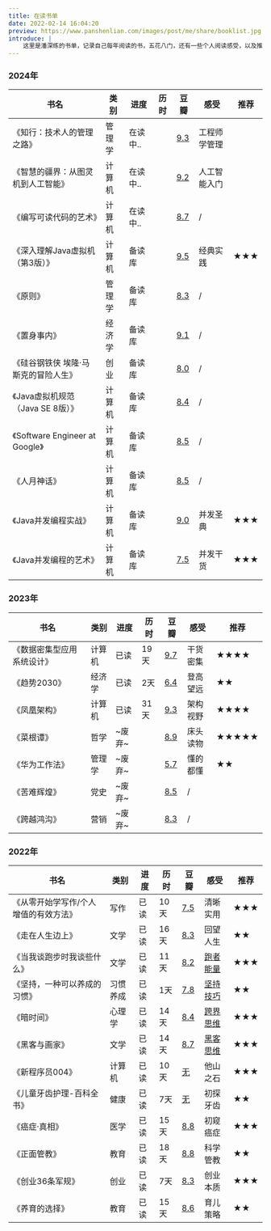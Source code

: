 ```yaml
---
title: 在读书单
date: 2022-02-14 16:04:20
preview: https://www.panshenlian.com/images/post/me/share/booklist.jpg
introduce: |
    这里是潘深练的书单，记录自己每年阅读的书，五花八门，还有一些个人阅读感受，以及推荐阅读指数。
---
```




### 2024年 

|书名|类别|进度|历时|豆瓣|感受|推荐|
| ---- | ---- | ---- | ---- | ---- | ---- | ---- |
|《知行：技术人的管理之路》|管理学|在读中..||[9.3](https://book.douban.com/subject/33463986/)|工程师学管理||
|《智慧的疆界：从图灵机到人工智能》|计算机|在读中..||[9.2](https://book.douban.com/subject/30379536/)|人工智能入门||
|《编写可读代码的艺术》|计算机|在读中..||[8.7](https://book.douban.com/subject/10797189/)|/||
|《深入理解Java虚拟机（第3版）》|计算机|备读库||[9.5](https://book.douban.com/subject/34907497/)|经典实践|**★★★**|
|《原则》|管理学|备读库||[8.3](https://book.douban.com/subject/27608239/)|/||
|《置身事内》|经济学|备读库||[9.1](https://book.douban.com/subject/35546622/)|/||
|《硅谷钢铁侠 埃隆·马斯克的冒险人生》|创业|备读库||[8.0](https://book.douban.com/subject/26759508/)|/||
|《Java虚拟机规范（Java SE 8版）》|计算机|备读库||[8.4](https://book.douban.com/subject/26418340/)|/||
|《Software Engineer at Google》|计算机|备读库||[8.5](https://book.douban.com/subject/34875994/)|/||
|《人月神话》|计算机|备读库||[8.5](https://book.douban.com/subject/26358448/)|/||
|《Java并发编程实战》|计算机|备读库||[9.0](https://book.douban.com/subject/10484692/)|并发圣典|**★★★**|
|《Java并发编程的艺术》|计算机|备读库||[7.5](https://book.douban.com/subject/26591326/)|并发干货|**★★★**|

### 2023年 

|书名|类别|进度|历时|豆瓣|感受|推荐|
| ---- | ---- | ---- | ---- | ---- | ---- | ---- |
|《数据密集型应用系统设计》|计算机|已读|19天|[9.7](https://book.douban.com/subject/30329536/)|干货密集|**★★★★**|
|《趋势2030》|经济学|已读|2天|[6.4](https://book.douban.com/subject/35809919/)|登高望远|**★★**|
|《凤凰架构》|计算机|已读|31天|[9.3](https://book.douban.com/subject/35492898/)|架构视野|**★★★★**|
|《菜根谭》|哲学|~废弃~||[8.9](https://book.douban.com/subject/34783406/)|床头读物|**★★★★★**|
|《华为工作法》|管理学|~废弃~||[5.7](https://book.douban.com/subject/26932497/)|懂的都懂|**★★**|
|《苦难辉煌》|党史|~废弃~||[8.5](https://book.douban.com/subject/35177921/)|/||
|《跨越鸿沟》|营销|~废弃~||[8.3](https://book.douban.com/subject/3320425/)|/||

### 2022年 

|书名|类别|进度|历时|豆瓣|感受|推荐|
| ---- | ---- | ---- | ---- | ---- | ---- | ---- |
|《从零开始学写作/个人增值的有效方法》|写作|已读|10天|[7.5](https://book.douban.com/subject/30266255/)|清晰实用|**★★★**|
|《走在人生边上》|文学|已读|16天|[8.3](https://book.douban.com/subject/26855800/)|回望人生|**★★**|
|《当我谈跑步时我谈些什么》|文学|已读|11天|[8.2](https://book.douban.com/subject/3369600/)|[跑者能量](/2022/05/18/weekly-7/)|**★★★**|
|《坚持，一种可以养成的习惯》|习惯养成|已读|1天|[7.8](https://book.douban.com/subject/26771587/)|[坚持技巧](/2022/05/18/weekly-7/)|**★★**|
|《暗时间》|心理学|已读|14天|[8.4](https://book.douban.com/subject/6709809/)|[跨界思维](/2022/07/01/book-001-dark-time/)|**★★★**|
|《黑客与画家》|文学|已读|14天|[8.7](https://book.douban.com/subject/6021440/)|[黑客思维](/2022/08/13/book-002-hackers-and-painters/)|**★★★**|
|《新程序员004》|计算机|已读|10天|[无](https://book.douban.com/subject/35928464/)|他山之石|**★★★**|
|《儿童牙齿护理-百科全书》|健康|已读|7天|[无](https://book.douban.com/subject/30607924/)|初探牙齿|**★★**|
|《癌症·真相》|医学|已读|15天|[8.8](https://book.douban.com/subject/26592648/)|初窥癌症|**★★★**|
|《正面管教》|教育|已读|18天|[8.8](https://book.douban.com/subject/3420606/)|科学管教|**★★**|
|《创业36条军规》|创业|已读|7天|[8.3](https://book.douban.com/subject/26794032/)|创业本质|**★★★**|
|《养育的选择》|教育|已读|15天|[8.6](https://book.douban.com/subject/26797268/)|育儿策略|**★★**|
